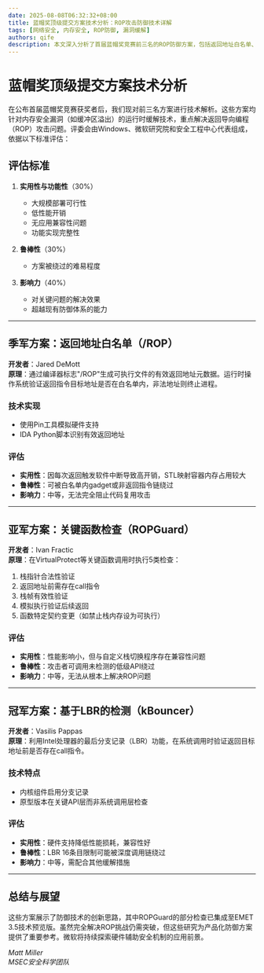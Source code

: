 ```yaml
---
date: 2025-08-08T06:32:32+08:00
title: 蓝帽奖顶级提交方案技术分析：ROP攻击防御技术详解
tags: [网络安全, 内存安全, ROP防御, 漏洞缓解]
authors: qife
description: 本文深入分析了首届蓝帽奖竞赛前三名的ROP防御方案，包括返回地址白名单、关键函数检查及基于Intel LBR的检测技术，评估了各方案的实用性、鲁棒性和影响力。
---
```


# 蓝帽奖顶级提交方案技术分析

在公布首届蓝帽奖竞赛获奖者后，我们现对前三名方案进行技术解析。这些方案均针对内存安全漏洞（如缓冲区溢出）的运行时缓解技术，重点解决返回导向编程（ROP）攻击问题。评委会由Windows、微软研究院和安全工程中心代表组成，依据以下标准评估：

## 评估标准
1. **实用性与功能性**（30%）
   - 大规模部署可行性
   - 低性能开销
   - 无应用兼容性问题
   - 功能实现完整性

2. **鲁棒性**（30%）
   - 方案被绕过的难易程度

3. **影响力**（40%）
   - 对关键问题的解决效果
   - 超越现有防御体系的能力

---

## 季军方案：返回地址白名单（/ROP）
**开发者**：Jared DeMott  
**原理**：通过编译器标志"/ROP"生成可执行文件的有效返回地址元数据。运行时操作系统验证返回指令目标地址是否在白名单内，非法地址则终止进程。

### 技术实现
- 使用Pin工具模拟硬件支持
- IDA Python脚本识别有效返回地址

### 评估
- **实用性**：因每次返回触发软件中断导致高开销，STL映射容器内存占用较大
- **鲁棒性**：可被白名单内gadget或非返回指令链绕过
- **影响力**：中等，无法完全阻止代码复用攻击

---

## 亚军方案：关键函数检查（ROPGuard）
**开发者**：Ivan Fractic  
**原理**：在VirtualProtect等关键函数调用时执行5类检查：
1. 栈指针合法性验证
2. 返回地址前需存在call指令
3. 栈帧有效性验证
4. 模拟执行验证后续返回
5. 函数特定契约变更（如禁止栈内存设为可执行）

### 评估
- **实用性**：性能影响小，但与自定义栈切换程序存在兼容性问题
- **鲁棒性**：攻击者可调用未检测的低级API绕过
- **影响力**：中等，无法从根本上解决ROP问题

---

## 冠军方案：基于LBR的检测（kBouncer）
**开发者**：Vasilis Pappas  
**原理**：利用Intel处理器的最后分支记录（LBR）功能，在系统调用时验证返回目标地址前是否存在call指令。

### 技术特点
- 内核组件启用分支记录
- 原型版本在关键API层而非系统调用层检查

### 评估
- **实用性**：硬件支持降低性能损耗，兼容性好
- **鲁棒性**：LBR 16条目限制可能被深度调用链绕过
- **影响力**：中等，需配合其他缓解措施

---

## 总结与展望
这些方案展示了防御技术的创新思路，其中ROPGuard的部分检查已集成至EMET 3.5技术预览版。虽然完全解决ROP挑战仍需突破，但这些研究为产品化防御方案提供了重要参考。微软将持续探索硬件辅助安全机制的应用前景。

*Matt Miller*  
*MSEC安全科学团队*